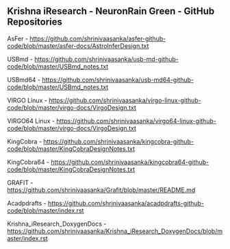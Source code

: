 Krishna iResearch - NeuronRain Green - GitHub Repositories
------------------------------------------------------------
AsFer - https://github.com/shrinivaasanka/asfer-github-code/blob/master/asfer-docs/AstroInferDesign.txt

USBmd - https://github.com/shrinivaasanka/usb-md-github-code/blob/master/USBmd_notes.txt

USBmd64 - https://github.com/shrinivaasanka/usb-md64-github-code/blob/master/USBmd_notes.txt

VIRGO Linux - https://github.com/shrinivaasanka/virgo-linux-github-code/blob/master/virgo-docs/VirgoDesign.txt

VIRGO64 Linux - https://github.com/shrinivaasanka/virgo64-linux-github-code/blob/master/virgo-docs/VirgoDesign.txt

KingCobra - https://github.com/shrinivaasanka/kingcobra-github-code/blob/master/KingCobraDesignNotes.txt

KingCobra64 - https://github.com/shrinivaasanka/kingcobra64-github-code/blob/master/KingCobraDesignNotes.txt

GRAFIT - https://github.com/shrinivaasanka/Grafit/blob/master/README.md

Acadpdrafts - https://github.com/shrinivaasanka/acadpdrafts-github-code/blob/master/index.rst

Krishna_iResearch_DoxygenDocs - https://github.com/shrinivaasanka/Krishna_iResearch_DoxygenDocs/blob/master/index.rst

